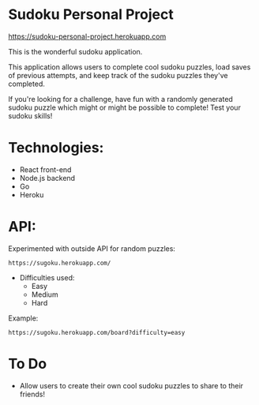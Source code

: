 # Sudoku Personal Project

https://sudoku-personal-project.herokuapp.com


This is the wonderful sudoku application. 

This application allows users to complete cool sudoku puzzles, load saves of previous attempts, and keep track of the sudoku puzzles they've completed.

If you're looking for a challenge, have fun with a randomly generated sudoku puzzle which might or might be possible to complete! Test your sudoku skills!


# Technologies:
* React front-end
* Node.js backend
* Go
* Heroku


# API:

Experimented with outside API for random puzzles: 

```
https://sugoku.herokuapp.com/
```

* Difficulties used:
  * Easy
  * Medium
  * Hard

Example:

```
https://sugoku.herokuapp.com/board?difficulty=easy
```

# To Do

* Allow users to create their own cool sudoku puzzles to share to their friends!


